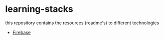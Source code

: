 # learning-stacks
this repository contains the resources (readme's) to different technologies


- [Firebase](firebase/firebase.md)

